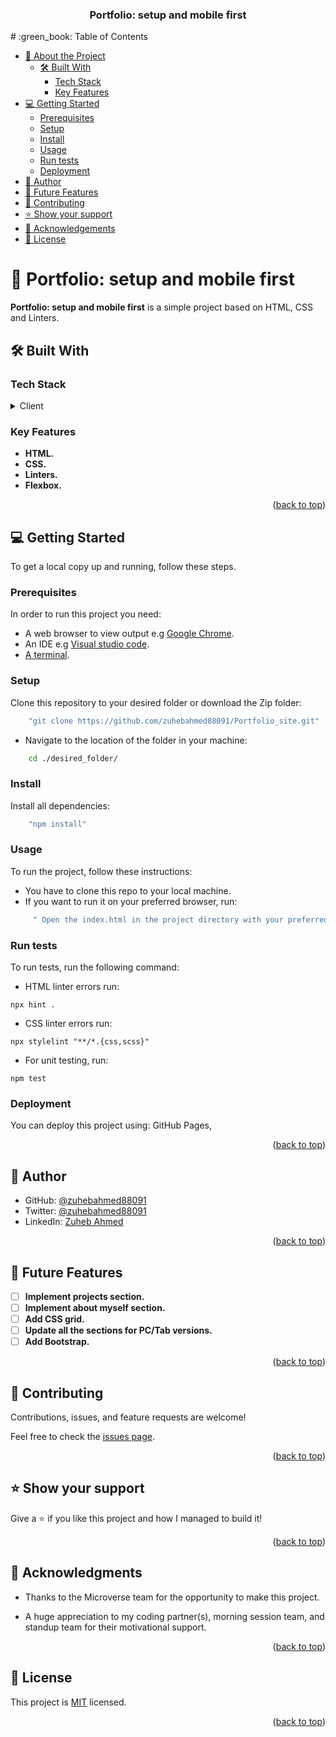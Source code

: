 <a name="readme-top"></a>

<div align="center">
  <h3><b>Portfolio: setup and mobile first</b></h3>
</div>
# :green_book: Table of Contents

- [:book: About the Project](#about-project)
  - [🛠 Built With](#built-with)
    - [Tech Stack](#tech-stack)
    - [Key Features](#key-features)
- [:computer: Getting Started](#getting-started)
  - [Prerequisites](#prerequisites)
  - [Setup](#setup)
  - [Install](#install)
  - [Usage](#usage)
  - [Run tests](#run-tests)
  - [Deployment](#deployment)
- [:bust_in_silhouette: Author](#author)
- [:telescope: Future Features](#future-features)
- [:handshake: Contributing](#contributing)
- [:star:️ Show your support](#support)
- [:pray: Acknowledgements](#acknowledgements)
- [:memo: License](#license)

# :book: Portfolio: setup and mobile first <a name="about-project"></a>

**Portfolio: setup and mobile first** is a simple project based on HTML, CSS and Linters.

## 🛠 Built With <a name="built-with"></a>

### Tech Stack <a name="tech-stack"></a>

<details>
  <summary>Client</summary>
  <ul>
    <li><a href="https://developer.mozilla.org/en-US/docs/Web/HTML">HTML</a></li>
    <li><a href="https://developer.mozilla.org/en-US/docs/Web/CSS">CSS</a></li>
    <li><a href="https://css-tricks.com/snippets/css/a-guide-to-flexbox/">FlexBox</a></li>
    <li><a href="https://mozilla.github.io/addons-linter/">Linters</a></li>
  </ul>
</details>

### Key Features <a name="key-features"></a>

- **HTML.**
- **CSS.**
- **Linters.**
- **Flexbox.**

<p align="right">(<a href="#readme-top">back to top</a>)</p>

## :computer: Getting Started <a name="getting-started"></a>

To get a local copy up and running, follow these steps.

### Prerequisites

In order to run this project you need:

- A web browser to view output e.g [Google Chrome](https://www.google.com/chrome/).
- An IDE e.g [Visual studio code](https://code.visualstudio.com/).
- [A terminal](https://code.visualstudio.com/docs/terminal/basics).

### Setup

Clone this repository to your desired folder or download the Zip folder:

```sh
    "git clone https://github.com/zuhebahmed88091/Portfolio_site.git"
```

- Navigate to the location of the folder in your machine:

```sh
    cd ./desired_folder/
```

### Install

Install all dependencies:

```sh
    "npm install"
```

### Usage

To run the project, follow these instructions:

- You have to clone this repo to your local machine.
- If you want to run it on your preferred browser, run:

```sh
     " Open the index.html in the project directory with your preferred browser"
```

### Run tests

To run tests, run the following command:

- HTML linter errors run:

```
npx hint .
```

- CSS linter errors run:

```
npx stylelint "**/*.{css,scss}"
```

- For unit testing, run:

```
npm test
```

### Deployment <a name="deployment"></a>

You can deploy this project using: GitHub Pages,

<p align="right">(<a href="#readme-top">back to top</a>)</p>

## :bust_in_silhouette: Author <a name="author"></a>

- GitHub: [@zuhebahmed88091](https://github.com/zuhebahmed88091)
- Twitter: [@zuhebahmed88091](https://twitter.com/ZuhebAhmed88091)
- LinkedIn: [Zuheb Ahmed](https://www.linkedin.com/in/zuheb-ahmed/)

<p align="right">(<a href="#readme-top">back to top</a>)</p>

## :telescope: Future Features <a name="future-features"></a>

- [ ] **Implement projects section.**
- [ ] **Implement about myself section.**
- [ ] **Add CSS grid.**
- [ ] **Update all the sections for PC/Tab versions.**
- [ ] **Add Bootstrap.**

<p align="right">(<a href="#readme-top">back to top</a>)</p>

## :handshake: Contributing <a name="contributing"></a>

Contributions, issues, and feature requests are welcome!

Feel free to check the [issues page](../../issues/).

<p align="right">(<a href="#readme-top">back to top</a>)</p>

## :star:️ Show your support <a name="support"></a>

Give a :star:️ if you like this project and how I managed to build it!

<p align="right">(<a href="#readme-top">back to top</a>)</p>

## :pray: Acknowledgments <a name="acknowledgements"></a>

- Thanks to the Microverse team for the opportunity to make this project.

- A huge appreciation to my coding partner(s), morning session team, and standup team for their motivational support.

<p align="right">(<a href="#readme-top">back to top</a>)</p>

## :memo: License <a name="license"></a>

This project is [MIT](./MIT.md) licensed.

<p align="right">(<a href="#readme-top">back to top</a>)</p>
